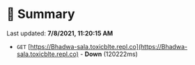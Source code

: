 # 📖 Summary
Last updated: **7/8/2021, 11:20:15 AM**

- `GET` [https://Bhadwa-sala.toxicblte.repl.co](https://Bhadwa-sala.toxicblte.repl.co) - **Down** (120222ms)
